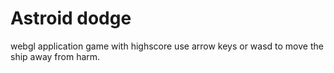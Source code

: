 # Astroid dodge
 webgl application game with highscore use arrow keys or wasd to move the ship away from harm.
